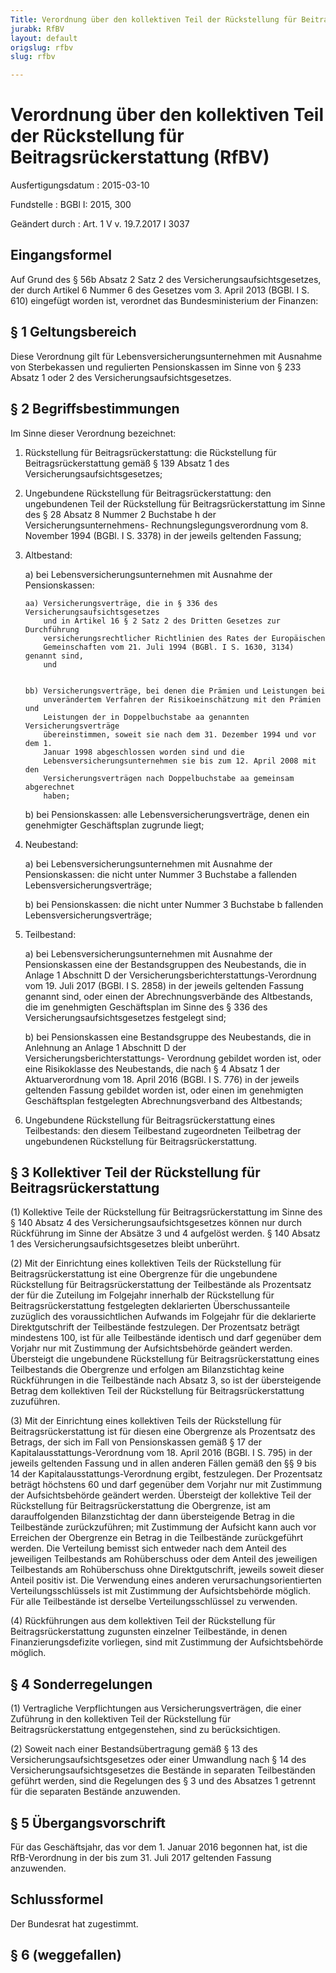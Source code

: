 ```yaml
---
Title: Verordnung über den kollektiven Teil der Rückstellung für Beitragsrückerstattung
jurabk: RfBV
layout: default
origslug: rfbv
slug: rfbv

---
```


# Verordnung über den kollektiven Teil der Rückstellung für Beitragsrückerstattung (RfBV)

Ausfertigungsdatum
:   2015-03-10

Fundstelle
:   BGBl I: 2015, 300

Geändert durch
:   Art. 1 V v. 19.7.2017 I 3037


## Eingangsformel

Auf Grund des § 56b Absatz 2 Satz 2 des
Versicherungsaufsichtsgesetzes, der durch Artikel 6 Nummer 6 des
Gesetzes vom 3. April 2013 (BGBl. I S. 610) eingefügt worden ist,
verordnet das Bundesministerium der Finanzen:


## § 1 Geltungsbereich

Diese Verordnung gilt für Lebensversicherungsunternehmen mit Ausnahme
von Sterbekassen und regulierten Pensionskassen im Sinne von § 233
Absatz 1 oder 2 des Versicherungsaufsichtsgesetzes.


## § 2 Begriffsbestimmungen

Im Sinne dieser Verordnung bezeichnet:

1.  Rückstellung für Beitragsrückerstattung: die Rückstellung für
    Beitragsrückerstattung gemäß § 139 Absatz 1 des
    Versicherungsaufsichtsgesetzes;


2.  Ungebundene Rückstellung für Beitragsrückerstattung: den ungebundenen
    Teil der Rückstellung für Beitragsrückerstattung im Sinne des § 28
    Absatz 8 Nummer 2 Buchstabe h der Versicherungsunternehmens-
    Rechnungslegungsverordnung vom 8. November 1994 (BGBl. I S. 3378) in
    der jeweils geltenden Fassung;


3.  Altbestand:

    a)  bei Lebensversicherungsunternehmen mit Ausnahme der Pensionskassen:

        aa) Versicherungsverträge, die in § 336 des Versicherungsaufsichtsgesetzes
            und in Artikel 16 § 2 Satz 2 des Dritten Gesetzes zur Durchführung
            versicherungsrechtlicher Richtlinien des Rates der Europäischen
            Gemeinschaften vom 21. Juli 1994 (BGBl. I S. 1630, 3134) genannt sind,
            und


        bb) Versicherungsverträge, bei denen die Prämien und Leistungen bei
            unverändertem Verfahren der Risikoeinschätzung mit den Prämien und
            Leistungen der in Doppelbuchstabe aa genannten Versicherungsverträge
            übereinstimmen, soweit sie nach dem 31. Dezember 1994 und vor dem 1.
            Januar 1998 abgeschlossen worden sind und die
            Lebensversicherungsunternehmen sie bis zum 12. April 2008 mit den
            Versicherungsverträgen nach Doppelbuchstabe aa gemeinsam abgerechnet
            haben;





    b)  bei Pensionskassen: alle Lebensversicherungsverträge, denen ein
        genehmigter Geschäftsplan zugrunde liegt;





4.  Neubestand:

    a)  bei Lebensversicherungsunternehmen mit Ausnahme der Pensionskassen:
        die nicht unter Nummer 3 Buchstabe a fallenden
        Lebensversicherungsverträge;


    b)  bei Pensionskassen: die nicht unter Nummer 3 Buchstabe b fallenden
        Lebensversicherungsverträge;





5.  Teilbestand:

    a)  bei Lebensversicherungsunternehmen mit Ausnahme der Pensionskassen
        eine der Bestandsgruppen des Neubestands, die in Anlage 1 Abschnitt D
        der Versicherungsberichterstattungs-Verordnung vom 19. Juli 2017
        (BGBl. I S. 2858) in der jeweils geltenden Fassung genannt sind, oder
        einen der Abrechnungsverbände des Altbestands, die im genehmigten
        Geschäftsplan im Sinne des § 336 des Versicherungsaufsichtsgesetzes
        festgelegt sind;


    b)  bei Pensionskassen eine Bestandsgruppe des Neubestands, die in
        Anlehnung an Anlage 1 Abschnitt D der Versicherungsberichterstattungs-
        Verordnung gebildet worden ist, oder eine Risikoklasse des
        Neubestands, die nach § 4 Absatz 1 der Aktuarverordnung vom 18. April
        2016 (BGBl. I S. 776) in der jeweils geltenden Fassung gebildet worden
        ist, oder einen im genehmigten Geschäftsplan festgelegten
        Abrechnungsverband des Altbestands;





6.  Ungebundene Rückstellung für Beitragsrückerstattung eines
    Teilbestands: den diesem Teilbestand zugeordneten Teilbetrag der
    ungebundenen Rückstellung für Beitragsrückerstattung.





## § 3 Kollektiver Teil der Rückstellung für Beitragsrückerstattung

(1) Kollektive Teile der Rückstellung für Beitragsrückerstattung im
Sinne des § 140 Absatz 4 des Versicherungsaufsichtsgesetzes können nur
durch Rückführung im Sinne der Absätze 3 und 4 aufgelöst werden. § 140
Absatz 1 des Versicherungsaufsichtsgesetzes bleibt unberührt.

(2) Mit der Einrichtung eines kollektiven Teils der Rückstellung für
Beitragsrückerstattung ist eine Obergrenze für die ungebundene
Rückstellung für Beitragsrückerstattung der Teilbestände als
Prozentsatz der für die Zuteilung im Folgejahr innerhalb der
Rückstellung für Beitragsrückerstattung festgelegten deklarierten
Überschussanteile zuzüglich des voraussichtlichen Aufwands im
Folgejahr für die deklarierte Direktgutschrift der Teilbestände
festzulegen. Der Prozentsatz beträgt mindestens 100, ist für alle
Teilbestände identisch und darf gegenüber dem Vorjahr nur mit
Zustimmung der Aufsichtsbehörde geändert werden. Übersteigt die
ungebundene Rückstellung für Beitragsrückerstattung eines Teilbestands
die Obergrenze und erfolgen am Bilanzstichtag keine Rückführungen in
die Teilbestände nach Absatz 3, so ist der übersteigende Betrag dem
kollektiven Teil der Rückstellung für Beitragsrückerstattung
zuzuführen.

(3) Mit der Einrichtung eines kollektiven Teils der Rückstellung für
Beitragsrückerstattung ist für diesen eine Obergrenze als Prozentsatz
des Betrags, der sich im Fall von Pensionskassen gemäß § 17 der
Kapitalausstattungs-Verordnung vom 18. April 2016 (BGBl. I S. 795) in
der jeweils geltenden Fassung und in allen anderen Fällen gemäß den §§
9 bis 14 der Kapitalausstattungs-Verordnung ergibt, festzulegen. Der
Prozentsatz beträgt höchstens 60 und darf gegenüber dem Vorjahr nur
mit Zustimmung der Aufsichtsbehörde geändert werden. Übersteigt der
kollektive Teil der Rückstellung für Beitragsrückerstattung die
Obergrenze, ist am darauffolgenden Bilanzstichtag der dann
übersteigende Betrag in die Teilbestände zurückzuführen; mit
Zustimmung der Aufsicht kann auch vor Erreichen der Obergrenze ein
Betrag in die Teilbestände zurückgeführt werden. Die Verteilung
bemisst sich entweder nach dem Anteil des jeweiligen Teilbestands am
Rohüberschuss oder dem Anteil des jeweiligen Teilbestands am
Rohüberschuss ohne Direktgutschrift, jeweils soweit dieser Anteil
positiv ist. Die Verwendung eines anderen verursachungsorientierten
Verteilungsschlüssels ist mit Zustimmung der Aufsichtsbehörde möglich.
Für alle Teilbestände ist derselbe Verteilungsschlüssel zu verwenden.

(4) Rückführungen aus dem kollektiven Teil der Rückstellung für
Beitragsrückerstattung zugunsten einzelner Teilbestände, in denen
Finanzierungsdefizite vorliegen, sind mit Zustimmung der
Aufsichtsbehörde möglich.


## § 4 Sonderregelungen

(1) Vertragliche Verpflichtungen aus Versicherungsverträgen, die einer
Zuführung in den kollektiven Teil der Rückstellung für
Beitragsrückerstattung entgegenstehen, sind zu berücksichtigen.

(2) Soweit nach einer Bestandsübertragung gemäß § 13 des
Versicherungsaufsichtsgesetzes oder einer Umwandlung nach § 14 des
Versicherungsaufsichtsgesetzes die Bestände in separaten Teilbeständen
geführt werden, sind die Regelungen des § 3 und des Absatzes 1
getrennt für die separaten Bestände anzuwenden.


## § 5 Übergangsvorschrift

Für das Geschäftsjahr, das vor dem 1. Januar 2016 begonnen hat, ist
die RfB-Verordnung in der bis zum 31. Juli 2017 geltenden Fassung
anzuwenden.


## Schlussformel

Der Bundesrat hat zugestimmt.



## § 6 (weggefallen)


